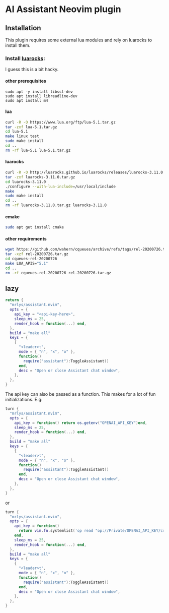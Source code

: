 # AI Assistant Neovim plugin
## Installation
This plugin requires some external lua modules and rely on luarocks to install them.
### Install [luarocks](https://github.com/luarocks/luarocks/wiki/Installation-instructions-for-Unix):
I guess this is a bit hacky.

#### other prerequisites
```
sudo apt -y install libssl-dev
sudo apt install libreadline-dev
sudo apt install m4
```
#### lua 
```bash
curl -R -O https://www.lua.org/ftp/lua-5.1.tar.gz
tar -zxf lua-5.1.tar.gz
cd lua-5.1
make linux test
sudo make install
cd ..
rm -rf lua-5.1 lua-5.1.tar.gz
```
#### luarocks
```bash
curl -R -O http://luarocks.github.io/luarocks/releases/luarocks-3.11.0.tar.gz
tar -zxf luarocks-3.11.0.tar.gz
cd luarocks-3.11.0
./configure --with-lua-include=/usr/local/include
make
sudo make install
cd ..
rm -rf luarocks-3.11.0.tar.gz luarocks-3.11.0
```
#### cmake
```bash
sudo apt get install cmake
```
#### other requirements
```bash
wget https://github.com/wahern/cqueues/archive/refs/tags/rel-20200726.tar.gz
tar -xzf rel-20200726.tar.gz
cd cqueues-rel-20200726
make LUA_APIS="5.1"
cd ..
rm -rf cqueues-rel-20200726 rel-20200726.tar.gz
```

## lazy
```lua
return {
  "mrlys/assistant.nvim",
  opts = {
    api_key = "<api-key-here>",
    sleep_ms = 25,
    render_hook = function(...) end,
  },
  build = "make all"
  keys = {
    {
      "<leader>t",
      mode = { "n", "x", "o" },
      function()
        require("assistant"):ToggleAssistant()
      end,
      desc = "Open or close Assistant chat window",
    },
  },
}
```
The api key can also be passed as a function. This makes for a lot of fun initializations.
E.g:
```lua
turn {
  "mrlys/assistant.nvim",
  opts = {
    api_key = function() return os.getenv("OPENAI_API_KEY")end,
    sleep_ms = 25,
    render_hook = function(...) end,
  },
  build = "make all"
  keys = {
    {
      "<leader>t",
      mode = { "n", "x", "o" },
      function()
        require("assistant"):ToggleAssistant()
      end,
      desc = "Open or close Assistant chat window",
    },
  },
}
```
or

```lua
turn {
  "mrlys/assistant.nvim",
  opts = {
    api_key = function() 
      return vim.fn.systemlist('op read "op://Private/OPENAI_API_KEY/credential"')[1]
    end,
    sleep_ms = 25,
    render_hook = function(...) end,
  },
  build = "make all"
  keys = {
    {
      "<leader>t",
      mode = { "n", "x", "o" },
      function()
        require("assistant"):ToggleAssistant()
      end,
      desc = "Open or close Assistant chat window",
    },
  },
}
```

